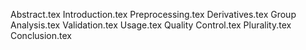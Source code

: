 Abstract.tex
Introduction.tex
Preprocessing.tex
Derivatives.tex
Group Analysis.tex
Validation.tex
Usage.tex
Quality Control.tex
Plurality.tex
Conclusion.tex